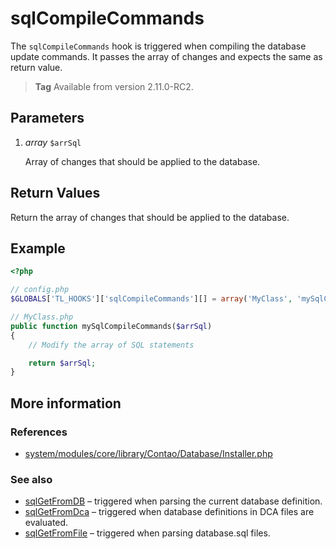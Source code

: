 # sqlCompileCommands

The `sqlCompileCommands` hook is triggered when compiling the database update
commands. It passes the array of changes and expects the same as return value.

> **Tag** Available from version 2.11.0-RC2.


## Parameters

1. *array* `$arrSql`

    Array of changes that should be applied to the database.


## Return Values

Return the array of changes that should be applied to the database.


## Example

```php
<?php

// config.php
$GLOBALS['TL_HOOKS']['sqlCompileCommands'][] = array('MyClass', 'mySqlCompileCommands');

// MyClass.php
public function mySqlCompileCommands($arrSql)
{
    // Modify the array of SQL statements

    return $arrSql;
}
```


## More information


### References

- [system/modules/core/library/Contao/Database/Installer.php](https://github.com/contao/core/blob/3.5.0/system/modules/core/library/Contao/Database/Installer.php#L242-L249)


### See also

- [sqlGetFromDB](sqlGetFromDB.md) – triggered when parsing the current database definition.
- [sqlGetFromDca](sqlGetFromDca.md) – triggered when database definitions in DCA files are evaluated.
- [sqlGetFromFile](sqlGetFromFile.md) – triggered when parsing database.sql files.
